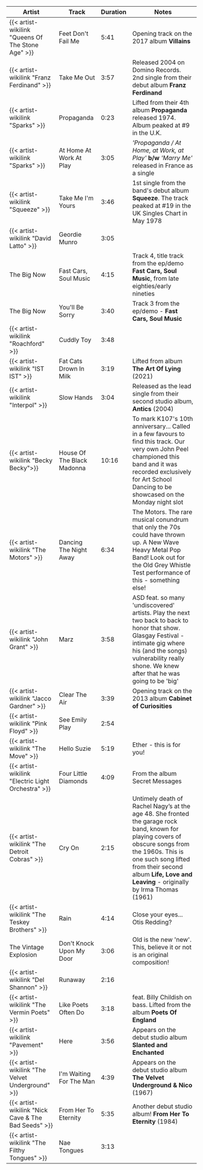 | Artist                                              | Track                      | Duration | Notes                                                                                                                                                                                                                                                         |
|-----------------------------------------------------|----------------------------|----------|---------------------------------------------------------------------------------------------------------------------------------------------------------------------------------------------------------------------------------------------------------------|
| {{< artist-wikilink "Queens Of The Stone Age" >}}   | Feet Don't Fail Me         | 5:41     | Opening track on the 2017 album **Villains**                                                                                                                                                                                                                  |
| {{< artist-wikilink "Franz Ferdinand" >}}           | Take Me Out                | 3:57     | Released 2004 on Domino Records. 2nd single from their debut album **Franz Ferdinand**                                                                                                                                                                        |
| {{< artist-wikilink "Sparks" >}}                    | Propaganda                 | 0:23     | Lifted from their 4th album **Propaganda** released 1974. Album peaked at #9 in the U.K.                                                                                                                                                                      |
| {{< artist-wikilink "Sparks" >}}                    | At Home At Work At Play    | 3:05     | _'Propaganda / At Home, at Work, at Play'_ **b/w** _'Marry Me'_ released in France as a single                                                                                                                                                                |
| {{< artist-wikilink "Squeeze" >}}                   | Take Me I'm Yours          | 3:46     | 1st single from the band's debut album **Squeeze**. The track peaked at #19 in the UK Singles Chart in May 1978                                                                                                                                               |
| {{< artist-wikilink "David Latto" >}}               | Geordie Munro              | 3:05     |                                                                                                                                                                                                                                                               |
| The Big Now                                         | Fast Cars, Soul Music      | 4:15     | Track 4, title track from the ep/demo **Fast Cars, Soul Music**, from late eighties/early nineties                                                                                                                                                            |
| The Big Now                                         | You'll Be Sorry            | 3:40     | Track 3 from the ep/demo - **Fast Cars, Soul Music**                                                                                                                                                                                                          |
| {{< artist-wikilink "Roachford" >}}                 | Cuddly Toy                 | 3:48     |                                                                                                                                                                                                                                                               |
| {{< artist-wikilink "IST IST" >}}                   | Fat Cats Drown In Milk     | 3:19     | Lifted from album **The Art Of Lying** (2021)                                                                                                                                                                                                                 |
| {{< artist-wikilink "Interpol" >}}                  | Slow Hands                 | 3:04     | Released as the lead single from their second studio album, **Antics** (2004)                                                                                                                                                                                 |
| {{< artist-wikilink "Becky Becky">}}                | House Of The Black Madonna | 10:16    | To mark K107's 10th anniversary... Called in a few favours to find this track. Our very own John Peel championed this band and it was recorded exclusively for Art School Dancing to be showcased on the Monday night slot                                    |
| {{< artist-wikilink "The Motors" >}}                | Dancing The Night Away     | 6:34     | The Motors. The rare musical conundrum that only the 70s could have thrown up. A New Wave Heavy Metal Pop Band! Look out for the Old Grey Whistle Test performance of this - something else!                                                                  |
| {{< artist-wikilink "John Grant" >}}                | Marz                       | 3:58     | ASD feat. so many 'undiscovered' artists. Play the next two back to back to honor that show. Glasgay Festival - intimate gig where his (and the songs) vulnerability really shone. We knew after that he was going to be 'big'                                |
| {{< artist-wikilink "Jacco Gardner" >}}             | Clear The Air              | 3:39     | Opening track on the 2013 album **Cabinet of Curiosities**                                                                                                                                                                                                    |
| {{< artist-wikilink "Pink Floyd" >}}                | See Emily Play             | 2:54     |                                                                                                                                                                                                                                                               |
| {{< artist-wikilink "The Move" >}}                  | Hello Suzie                | 5:19     | Ether - this is for you!                                                                                                                                                                                                                                      |
| {{< artist-wikilink "Electric Light Orchestra" >}}  | Four Little Diamonds       | 4:09     | From the album Secret Messages                                                                                                                                                                                                                                |
| {{< artist-wikilink "The Detroit Cobras" >}}        | Cry On                     | 2:15     | Untimely death of Rachel Nagy’s at the age 48. She fronted the garage rock band, known for playing covers of obscure songs from the 1960s. This is one such song lifted from their second album **Life, Love and Leaving** - originally by Irma Thomas (1961) |
| {{< artist-wikilink "The Teskey Brothers" >}}       | Rain                       | 4:14     | Close your eyes... Otis Redding?                                                                                                                                                                                                                              |
| The Vintage Explosion                               | Don't Knock Upon My Door   | 3:06     | Old is the new 'new'. This, believe it or not is an original composition!                                                                                                                                                                                     |
| {{< artist-wikilink "Del Shannon" >}}               | Runaway                    | 2:16     |                                                                                                                                                                                                                                                               |
| {{< artist-wikilink "The Vermin Poets" >}}          | Like Poets Often Do        | 3:18     | feat. Billy Childish on bass. Lifted from the album **Poets Of England**                                                                                                                                                                                      |
| {{< artist-wikilink "Pavement" >}}                  | Here                       | 3:56     | Appears on the debut studio album **Slanted and Enchanted**                                                                                                                                                                                                   |
| {{< artist-wikilink "The Velvet Underground" >}}    | I'm Waiting For The Man    | 4:39     | Appears on the debut studio album **The Velvet Underground & Nico** (1967)                                                                                                                                                                                    |
| {{< artist-wikilink "Nick Cave & The Bad Seeds" >}} | From Her To Eternity       | 5:35     | Another debut studio album! **From Her To Eternity** (1984)                                                                                                                                                                                                   |
| {{< artist-wikilink "The Filthy Tongues" >}}        | Nae Tongues                | 3:13     |                                                                                                                                                                                                                                                               |
